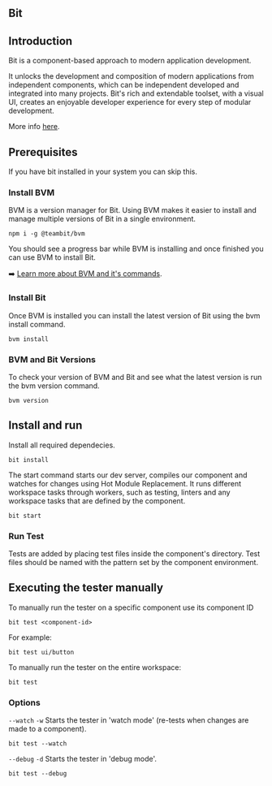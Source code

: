 Bit
-----

## Introduction

Bit is a component-based approach to modern application development.

It unlocks the development and composition of modern applications from independent components, which can be independent developed and integrated into many projects. Bit's rich and extendable toolset, with a visual UI, creates an enjoyable developer experience for every step of modular development. 

More info [here](https://harmony-docs.bit.dev/getting-started/installing-bit).

## Prerequisites

If you have bit installed in your system you can skip this.

### Install BVM
BVM is a version manager for Bit. Using BVM makes it easier to install and manage multiple versions of Bit in a single environment.

```shell
npm i -g @teambit/bvm
```
You should see a progress bar while BVM is installing and once finished you can use BVM to install Bit.


➡️ [Learn more about BVM and it's commands](https://harmony-docs.bit.dev/reference/using-bvm).


### Install Bit
Once BVM is installed you can install the latest version of Bit using the bvm install command.

```shell
bvm install
```
### BVM and Bit Versions
To check your version of BVM and Bit and see what the latest version is run the bvm version command.

```shell
bvm version
```

## Install and run
Install all required dependecies.

```shell
bit install
```

The start command starts our dev server, compiles our component and watches for changes using Hot Module Replacement. It runs different workspace tasks through workers, such as testing, linters and any workspace tasks that are defined by the component.

```shell
bit start
```

### Run Test
Tests are added by placing test files inside the component's directory. Test files should be named with the pattern set by the component environment.

## Executing the tester manually
To manually run the tester on a specific component use its component ID

```shell
bit test <component-id>
```
For example:

```shell
bit test ui/button
```
To manually run the tester on the entire workspace:

```shell
bit test
```

### Options
`--watch` `-w`
Starts the tester in 'watch mode' (re-tests when changes are made to a component).

```shell
bit test --watch
```
`--debug` `-d`
Starts the tester in 'debug mode'.

```shell
bit test --debug
```
